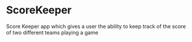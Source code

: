 # ScoreKeeper

Score Keeper app which gives a user the ability to keep track of the score of two different teams playing a game 
